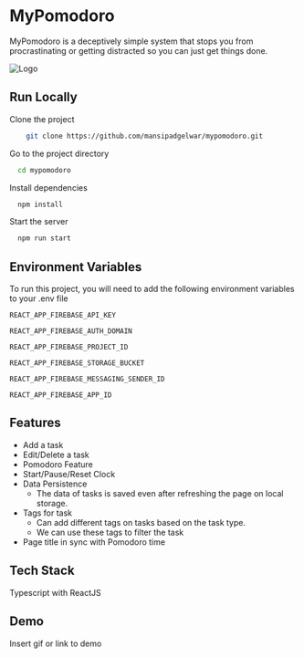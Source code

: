 
# MyPomodoro

MyPomodoro is a deceptively simple system that stops you from procrastinating or getting distracted so you can just get things done.


![Logo](https://i.postimg.cc/ZKk8bx9S/Untitled-design-2.png)


## Run Locally

Clone the project

```bash
    git clone https://github.com/mansipadgelwar/mypomodoro.git
```

Go to the project directory

```bash
  cd mypomodoro
```

Install dependencies

```bash
  npm install
```

Start the server

```bash
  npm run start
```


## Environment Variables

To run this project, you will need to add the following environment variables to your .env file

`REACT_APP_FIREBASE_API_KEY`

`REACT_APP_FIREBASE_AUTH_DOMAIN`

`REACT_APP_FIREBASE_PROJECT_ID`

`REACT_APP_FIREBASE_STORAGE_BUCKET`

`REACT_APP_FIREBASE_MESSAGING_SENDER_ID`

`REACT_APP_FIREBASE_APP_ID`


## Features

- Add a task
- Edit/Delete a task
- Pomodoro Feature
- Start/Pause/Reset Clock
- Data Persistence
  - The data of tasks is saved even after refreshing the page on local storage.
- Tags for task
  - Can add different tags on tasks based on the task type.
  - We can use these tags to filter the task
- Page title in sync with Pomodoro time

## Tech Stack

Typescript with ReactJS


## Demo

Insert gif or link to demo

